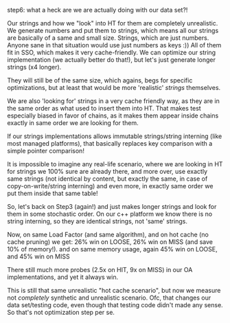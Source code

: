 step6: what a heck are we are actually doing with our data set?!

Our strings and how we "look" into HT for them are completely unrealistic.
We generate numbers and put them to strings, which means all our strings are basically of a same and small size.
Strings, which are just numbers. Anyone sane in that situation would use just numbers as keys :))
All of them fit in SSO, which makes it very cache-friendly.
We can optimize our string implementation (we actually better do that!), but let's just generate longer strings (x4 longer).

They will still be of the same size, which agains, begs for specific optimizations, but at least that would be more 'realistic' _strings_ themselves.

We are also 'looking for' strings in a very cache friendly way, as they are in the same order as what used to insert them into HT.
That makes test especially biased in favor of chains, as it makes them appear inside chains exactly in same order we are looking for them.

If our strings implementations allows immutable strings/string interning (like most managed platforms),
that basically replaces key comparison with a simple pointer comparison!

It is impossible to imagine any real-life scenario, where we are looking in HT for strings we 100% sure are already there,
  and more over, use exactly same strings (not identical by content, but exactly the same, in case of copy-on-write/string interning)
  and even more, in exactly same order we put them inside that same table!

So, let's back on Step3 (again!) and just makes longer strings and look for them in some stochastic order.
On our c++ platform we know there is no string interning, so they are identical strings, not 'same' strings.

Now, on same Load Factor (and same algorithm), and on hot cache (no cache pruning) we get:
 26% win on LOOSE, 26% win on MISS (and save 10% of memory!).
 and on same memory usage, again
 45% win on LOOSE, and 45% win on MISS

There still much more probes (2.5x on HIT, 9x on MISS) in our OA implementations, and yet it always win.

This is still that same unrealistic "hot cache scenario", but now we measure not _completely_ synthetic and unrealistic scenario.
Ofc, that changes our data set/testing code, even though that testing code didn't made any sense.
So that's not optimization step per se.